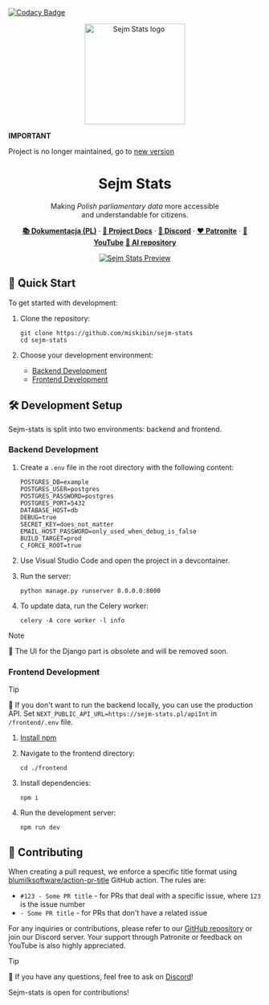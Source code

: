 [![Codacy Badge](https://app.codacy.com/project/badge/Grade/cba40f6626de4790a9d2a6ca5a16d02f)](https://app.codacy.com/gh/miskibin/sejm-stats/dashboard?utm_source=gh&utm_medium=referral&utm_content=&utm_campaign=Badge_grade)

<p align="center">
  <a href="https://sejm-stats.pl/"><img src="frontend/public/logo.png" alt="Sejm Stats logo" width="200"/></a>
</p>

**IMPORTANT**

Project is no longer maintained, go to [new version](https://github.com/miskibin/sejmofil)

<h1 align="center">Sejm Stats</h1>

<p align="center">
  Making <em>Polish parliamentary data</em> more accessible <br/>
  and understandable for citizens.
</p>

<p align="center">
  <a href="https://docs.sejm-stats.pl/"><strong>📚 Dokumentacja (PL)</strong></a> ·
  <a href="https://github.com/michalskibinski109/sejm-stats-docs"><strong>📖 Project Docs</strong></a> ·
  <a href="https://discord.com/invite/zH2J3z5Wbf"><strong>💬 Discord</strong></a> ·
  <a href="https://patronite.pl/sejm-stats"><strong>❤️ Patronite</strong></a> ·
  <a href="https://www.youtube.com/@sejm-stats"><strong>🎥 YouTube</strong></a>
  <a href="https://github.com/miskibin/ollama-ui/"><strong>🌟 AI repository</strong></a>
</p>

<p align="center">
  <a href="https://sejm-stats.pl"><img src="https://github.com/user-attachments/assets/f8b3a543-1b05-4541-b65d-4f004b868ccc" alt="Sejm Stats Preview" ></a>
</p>

## 🚀 Quick Start

To get started with development:

1. Clone the repository:
   ```
   git clone https://github.com/miskibin/sejm-stats
   cd sejm-stats
   ```

2. Choose your development environment:
   - [Backend Development](#backend-development)
   - [Frontend Development](#frontend-development)

## 🛠️ Development Setup

Sejm-stats is split into two environments: backend and frontend.

### Backend Development

1. Create a `.env` file in the root directory with the following content:
   ```
   POSTGRES_DB=example
   POSTGRES_USER=postgres
   POSTGRES_PASSWORD=postgres
   POSTGRES_PORT=5432
   DATABASE_HOST=db
   DEBUG=true
   SECRET_KEY=does_not_matter
   EMAIL_HOST_PASSWORD=only_used_when_debug_is_false
   BUILD_TARGET=prod
   C_FORCE_ROOT=true
   ```

2. Use Visual Studio Code and open the project in a devcontainer.

3. Run the server:
   ```
   python manage.py runserver 0.0.0.0:8000
   ```

4. To update data, run the Celery worker:
   ```
   celery -A core worker -l info
   ```

> [!Note]  
> 🤖 The UI for the Django part is obsolete and will be removed soon.

### Frontend Development

> [!Tip]  
> 🤖 If you don't want to run the backend locally, you can use the production API. Set `NEXT_PUBLIC_API_URL=https://sejm-stats.pl/apiInt` in `/frontend/.env` file.

1. [Install npm](https://docs.npmjs.com/downloading-and-installing-node-js-and-npm)

2. Navigate to the frontend directory:
   ```
   cd ./frontend
   ```

3. Install dependencies:
   ```
   npm i
   ```

4. Run the development server:
   ```
   npm run dev
   ```

## 🤝 Contributing

When creating a pull request, we enforce a specific title format using [blumilksoftware/action-pr-title](https://github.com/blumilksoftware/action-pr-title) GitHub action. The rules are:

- `#123 - Some PR title` - for PRs that deal with a specific issue, where `123` is the issue number
- `- Some PR title` - for PRs that don't have a related issue

For any inquiries or contributions, please refer to our [GitHub repository](https://github.com/michalskibinski109/sejm-stats) or join our Discord server. Your support through Patronite or feedback on YouTube is also highly appreciated.

> [!Tip]  
> 🤖 If you have any questions, feel free to ask on [Discord](https://discord.com/invite/zH2J3z5Wbf)!

Sejm-stats is open for contributions!
